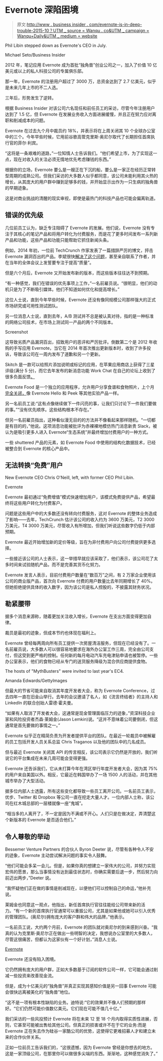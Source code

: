 # Evernote 深陷困境

> 原文:[http://www . business insider . com/evernote-is-in-deep-trouble-2015-10？UTM _ source = Wanqu . co&UTM _ campaign = Wanqu+Daily&UTM _ medium = website](http://www.businessinsider.com/evernote-is-in-deep-trouble-2015-10?utm_source=wanqu.co&utm_campaign=Wanqu+Daily&utm_medium=website)

 Phil Libin stepped down as Evernote's CEO in July.

Michael Seto/Business Insider

2012 年，笔记应用 Evernote 成为首批“独角兽”创业公司之一，加入了价值 10 亿美元或以上的私人科技公司的专属俱乐部。

那一年，Evernote 的注册用户超过了 3000 万，总资金达到了 2.7 亿美元，似乎是未来几年上市的不二人选。

三年后，形势发生了逆转。

根据 Business Insider 对该公司六名现任和前任员工的采访，尽管今年注册用户达到了 1.5 亿，但 Evernote 在发展业务收入方面进展缓慢，并且正在努力应对离职和削减成本的问题。

Evernote 在过去九个月中裁员约 18%，并表示将在上周关闭其 10 个全球办公室中的三个。今年早些时候，它用前谷歌高管克里斯·奥尼尔取代了长期担任首席执行官的菲尔·利宾。

“这将是一条艰难的道路，”一位知情人士告诉我们。“他们希望上市，为了实现这一点，现在对收入的关注必须无情地优先考虑赚钱的东西。”

根据你的立场，Evernote 要么是一艘正在下沉的船，要么是一家正在经历正常转型周期的成熟公司。但我们采访的大多数人似乎都同意，该公司未能利用其火热的增长，从其庞大的用户群中赚到足够多的钱，并开始显示出作为一只生病的独角兽的早期迹象。

这是对商业挑战的清醒的现实审视，即使是最热门的科技产品也可能会偏离轨道。

## 错误的优先级

几位前员工认为，缺乏专注阻碍了 Evernote 的发展。他们说，Evernote 没有专注于其核心的笔记产品和将用户转化为付费服务，而是花了更多时间发布一系列新产品和功能，这些产品和功能只能帮助它抓住新闻头条。

例如，2014 年初，一位前 TechCrunch 作家发表了一篇措辞严厉的博文，抨击 Evernote 漏洞百出的产品。李斌很快[解决了这个问题](https://blog.evernote.com/blog/2014/01/04/on-software-quality/)，甚至亲自联系了作者，并在当年的全体会议上发誓要专注于提高“质量”。

但是六个月后，Evernote 又开始发布新的版本，而这些版本往往达不到预期。

“有一种感觉，我们在错误的优先事项上工作，”一名前雇员说。“很明显，他们的动机只是为了不断吸引媒体。他们不知道如何优化和提高增长。”

这位人士说，直到今年早些时候，Evernote 还没有像同规模公司那样强大的正式市场研究或可用性测试团队。

另一位消息人士说，直到去年，A/B 测试并不总是被认真对待，指的是一种标准的网络公司技术，在市场上测试同一产品的两个不同版本。

Screenshot

这导致劣质产品漏洞百出，招致用户的恶评和严厉批评。倒数第二个是 2012 年收购的手写应用 Evernote，当它在 2014 年首次推出更新版本时，收到了许多投诉，导致该公司在一周内发布了道歉和另一个更新。

Skitch 是一款可以给照片添加说明或标记的应用，在苹果应用商店上获得了三星评级(满分 5 分)，而它去年发布的新消息功能 Work Chat 在自己的论坛上收到了很多负面反馈[。](https://discussion.evernote.com/topic/73743-how-to-turn-off-work-chat/)

Evernote Food 是一个独立的应用程序，允许用户分享食谱和食物照片，上个月[完全关闭，](https://blog.evernote.com/blog/2015/08/26/evernote-to-end-support-for-evernote-food-apps/)像 Evernote Hello 和 Peek 等其他实验产品一样。

另一名前员工说:“这有点像继续做下一件闪亮的事，让我们只讨论下一件我们要做的事。”“没有优先顺序。这些结构根本不存在。”

但另一名前雇员指出，这种看似漫无目的的方法并不像看起来那样随机。“一切都是有目的的，”他说。这项消息功能被批评为赤裸裸地模仿热门消息新贵 Slack，被认为是吸引更多人进入 Evernote“生态系统”并最终增加付费用户的一种方式。

一些 shuttered 产品的元素，如 Evernote Food 中使用的结构化数据技术，已经被整合到 Evernote 的核心产品中。

## 无法转换“免费”用户

 New Evernote CEO Chris O'Neill, left, with former CEO Phil Libin.

Evernote

Evernote 最初通过“免费增值”模式快速增加用户，该模式免费提供产品，希望最终将这些用户转化为付费客户。

问题是这些用户中的大多数还没有转向付费服务，这对 Evernote 的整体业务造成了影响——去年，TechCrunch 估计该公司的收入约为 3600 万美元，T2 3000 万美元，T4 3000 万美元，尽管收入有所增加，但我们听说这些数字仍低于内部预期。

Evernote 最近开始增加新的定价等级，旨在为非付费用户向公司付费提供更多选择。

一些接近该公司的人士表示，这一举措早就应该采取了，他们表示，该公司花了太多时间来试验随机产品，而不是完善其货币化努力。

Evernote 发言人表示，目前付费用户数量在“数百万”之间，有 2 万家企业使用该公司的商业版产品，首次向 Evernote 付费的用户数量比去年同期增长了 40%。但她拒绝提供具体的收入数字，因为该公司是私人控股的，不披露其财务状况。

## 勒紧腰带

据多个消息来源称，随着更加关注收入增长，Evernote 在支出方面变得更加自律。

裁员是最初的迹象，但成本节约也体现在福利上。

Evernote 曾经每两周向所有员工提供一次房屋清洁服务，但现在已经没有了。一名前雇员说，大多数人可以很容易地要求在海外办公室工作三周，完全由公司支付，但这受到更严格的控制。任何新的每月电动汽车充电津贴申请也被暂停。一些办公室表示，他们的食物已经从专门的送货服务降级为混合供应商提供食物。

 The hosts of "MythBusters" were invited to last year's EC4.

Amanda Edwards/GettyImages

但最大的节省可能来自取消其年度开发者大会，称为 Evernote Conference，过去四年一直在旧金山举行。去年的会议邀请了名人，如《流言终结者》的主持人和 LinkedIn 的联合创始人雷德·霍夫曼。

“如果有人取消了开发者大会，这通常是现金管理面临压力的迹象，”资深科技企业家和风险投资者杰森·莱姆金(Jason Lemkin)说。“这并不意味着公司要倒闭，但这通常是首先要做的事情之一。”

Evernote 似乎正在精简负责为开发者提供平台的团队。在最近一轮裁员中被解雇的员工包括开发人员关系总监 Chris Traganos 以及他的团队中的几名成员。

但与最近 Evernote 关闭其 API 的传言相反，该公司表示它仍然是开放的，我们听说它的平台集成在未来几周可能会变得更强。

Evernote 还告诉我们，它从未打算今年在湾区举行年度开发者大会，因为其 75%的用户来自美国以外。相反，它最近在韩国举办了一场 1500 人的活动，并在其他城市举办了大型活动。

据多位内部人士透露，所有这些变化都导致一些员工离开公司。一名前员工表示，优步、Twitter 和 Dropbox 等公司一直在挖走大量人才。一位内部人士称，该公司在红木城总部的一层楼就像一座“鬼城”。

“相当多的人离开了，不一定是因为不满或不开心。人们只是在做决定，弄清楚这个新版本的 Evernote 是否适合他们。”

## 令人尊敬的举动

Bessemer Venture Partners 的合伙人 Byron Deeter 说，尽管有各种令人不安的迹象，Evernote 主动尝试解决问题的事实令人鼓舞。

“他们可能会多呆一会儿。但是，如果你真的想建立一家伟大的公司，并努力实现宏伟的愿景，那么当事情没有达到最佳状态时，你确实需要后退一步，然后努力向前迈出两步，”Deeter 说。

“我怀疑他们正在做的事情是削减现在，以便他们可以控制自己的命运，”他补充说。

莱姆金也同意这一观点，他指出，新任首席执行官往往能给公司带来新的活力。“有一个新的首席执行官通常可以重振公司，尤其是如果他或她可以引入优秀的管理团队。(奥尼尔)拥有庞大的客户群和伟大的品牌，”他表示。

一名前员工说，大约两个月前，Evernote 的团队就对奥尼尔的到来感到兴奋。“我真的认为克里斯·奥尼尔正在做出一些明智的决定，我想说办公室里的大多数人，尽管这很痛苦，但都认为这家伙有一个好计划，”消息人士说。

[Evernote](http://evernote.com/moleskine/)

Evernote 还没有陷入困境。

它仍然拥有庞大的用户群，正如大多数基于订阅的软件公司一样，它可能会通过削减一些投资来改善现金流。

但是，成为十亿美元的“独角兽”并真正实现其感知价值是另一回事 Evernote 可能会很快远离被美化的“独角兽”地位。

“这不是一项有根本性缺陷的业务。迪特说:“它的效果并不像人们预期的那样好。“它们仍然可能价值数亿美元。它们现在可能不值几十亿。”

我们采访的一些风投预计 Evernote 将在未来 12 至 18 个月内取得实质性进展，否则，它甚至可能被出售给其他公司。但真正的损害或许不在于它的业务:而是 Evernote 正在失去作为硅谷一家酷公司的优势，这使得它更难招募人才和建立未来的合作伙伴关系。

正如一位前员工告诉我们的，“这很遗憾，因为 Evernote 曾经是你想去的地方。这是一家顶级公司，在那里你可以做很多尖端的东西。渐渐地，这种感觉消失了。”